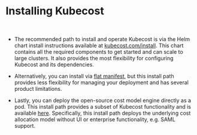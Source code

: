 # Installing Kubecost
<br/>

* The recommended path to install and operate Kubecost is via the Helm chart install instructions available at [kubecost.com/install](http://kubecost.com/install). This chart contains all the required components to get started and can scale to large clusters. It also provides the most flexibility for configuring Kubecost and its dependencies.

* Alternatively, you can install via [flat manifest](https://github.com/kubecost/cost-analyzer-helm-chart/blob/master/README.md#manifest), but this install path provides less flexibility for managing your deployment and has several product limitations.

* Lastly, you can deploy the open-source cost model engine directly as a pod. This install path provides a subset of Kubecost functionality and is available [here](https://github.com/kubecost/cost-model/blob/master/deploying-as-a-pod.md). Specifically, this install path deploys the underlying cost allocation model without UI or enterprise functionality, e.g. SAML support. 

<br/><br/>
<br/><br/>
